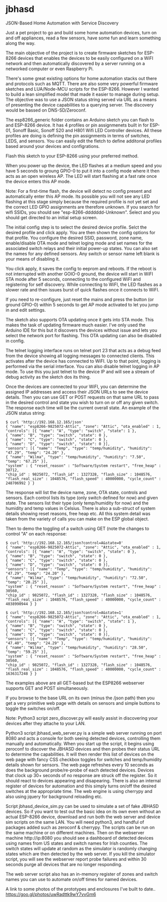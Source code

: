 # jbhasd
JSON-Based Home Automation with Service Discovery

Just a pet project to go and build some home automation devices, turn on and off appliances, read a few sensors, have some fun and learn something along the way. 

The main objective of the project is to create firmware sketches for ESP-8266 devices that enables the devices to be easily configured on a WiFI network and then automatically discovered by a server running on a networked computer or even Raspberry Pi.

There's some great existing options for home automation stacks out there and protocols such as MQTT. There are also some very powerful firmware sketches and LUA/Node-MCU scripts for the ESP-8266. However I wanted to build a lean simplified model that made it easier to manage during setup. The objective was to use a JSON status string served via URL as a means of presenting the device capabilities to a querying server. The discovery would be bassed on DNS-SD/Zeroconf. 

The esp8266_generic folder contains an Arduino sketch you can flash to and ESP-8266 device. It has 4 profiles or pin assignmenets built in for ESP-01, Sonoff Basic, Sonoff S20 and H801 Wifi LED Controller devices. All these profiles are doing is defining the pin assignments in terms of switches, LEDS, and sensors. You can easily edit the fletch to define additonal profiles based around your devices and configrations.

Flash this sketch to your ESP-8266 using your preferred method. 

When you power up the device, the LED flashes at a medium speed and you have 5 seconds to groung GPIO-0 to put it into a config mode where it then acts as an open wireless AP. The LED will start flashing at a fast rate once the device enters this AP mode.

Note: For a first-time flash, the device will detect no config present and automatically enter this AP mode. Its possible you will not see any LED flashing at this stage simply because the required profile is not yet set and the correct LED GPIO assignments are therefore unknown. If you search for wifi SSIDs, you should see "esp-8266-ddddddd-Unknown". Select and you should get directed to an initial setup screen.

The initial config step is to select the desired device profile. Selct the desired profile and click apply. You are then shown the config options for that profile. You configure the desired SSID, password, zone name, enable/disable OTA mode and telnet loging mode and set names for the associated switch relays and their initial power-up states. You can also set the names for any defined sensors. Any switch or sensor name left blank is your means of disabling it.

You click apply, it saves the config to eeprom and reboots. If the reboot is not interrupted with another GOIO-0 ground, the device will start in WiFI STA mode after 5 seconds, connecting to the configured WiFI and registering for self discovery. While connecting to WiFI, the LED flashes as a slower rate and then issues burst of quick flashes once it connects to WiFI. 

If you need to re-configure, just reset the mains and press the button (or ground GPIO-0) within 5 seconds to get AP mode activated to let you jump in and edit settings. 

The sketch also supports OTA updating once it gets into STA mode. This makes the task of updating firmware much easier. I've only used the Arduino IDE for this but it discovers the devices without issue and lets you select the network port for flashing. This OTA updating can also be disabled in config.

The telnet logging interface runs on telnet port 23 that acts as a debug feed from the device showing all logging messages to connected clients. This activates after the device has connected to WiFI. Up to that point, logging is performed via the serial interface. You can also disable telnet logging in AP mode. To use this you just telnet to the device IP and will see a stream of debug activity as the sketch dos its thing. 

Once the devices are connected to your WiFI, you can determine the assigned IP addresses and access their JSON URLs to see the device details. Then you can use GET or POST requests on that same URL to pass in the desired control and state you wish to turn on or off any given switch. The response each time will be the current overall state. An example of the JSON status string:

```
$ curl 'http://192.168.12.165/json'
{ "name": "esp8266-9825072-Attic", "zone": "Attic", "ota_enabled" : 1, 
"controls": [{ "name": "A", "type": "switch", "state": 1 }, 
{ "name": "B", "type": "switch", "state": 0 }, 
{ "name": "C", "type": "switch", "state": 0 }, 
{ "name": "D", "type": "switch", "state": 0 }], 
"sensors": [{ "name": "Temp", "type": "temp/humidity", "humidity": "47.29", "temp": "24.20" }, 
{ "name": "Wilma", "type": "temp/humidity", "humidity": "7.50", "temp": "67.25" }], 
"system" : { "reset_reason" : "Software/System restart", "free_heap" : 30712, 
"chip_id" : 9825072, "flash_id" : 1327328, "flash_size" : 1048576, 
"flash_real_size" : 1048576, "flash_speed" : 40000000, "cycle_count" : 248706992 } }
```
The response will list the device name, zone, OTA state, controls and sensors. Each control lists its type (only switch defined for now) and given state. The sensors list their type (only temp/humidity for now) and the humidity and temp values in Celsius. There is also a sub-struct of system details showing reset reasons, free heap etc. All this system detail was taken from the variety of calls you can make on the ESP global object. 

Then to demo the toggling of a switch using GET (note the changes to control "A" on each response:
```
$ curl 'http://192.168.12.165/json?control=A&state=0'
{ "name": "esp8266-9825072-Attic", "zone": "Attic", "ota_enabled" : 1, 
"controls": [{ "name": "A", "type": "switch", "state": 0 }, 
{ "name": "B", "type": "switch", "state": 0 }, 
{ "name": "C", "type": "switch", "state": 0 }, 
{ "name": "D", "type": "switch", "state": 0 }], 
"sensors": [{ "name": "Temp", "type": "temp/humidity", "humidity": "47.29", "temp": "24.20" }, 
{ "name": "Wilma", "type": "temp/humidity", "humidity": "72.50", "temp": "20.25" }], 
"system" : { "reset_reason" : "Software/System restart", "free_heap" : 30560, 
"chip_id" : 9825072, "flash_id" : 1327328, "flash_size" : 1048576, 
"flash_real_size" : 1048576, "flash_speed" : 40000000, "cycle_count" : 4038990944 } }

$ curl 'http://192.168.12.165/json?control=A&state=1'
{ "name": "esp8266-9825072-Attic", "zone": "Attic", "ota_enabled" : 1, 
"controls": [{ "name": "A", "type": "switch", "state": 1 }, 
{ "name": "B", "type": "switch", "state": 0 }, 
{ "name": "C", "type": "switch", "state": 0 }, 
{ "name": "D", "type": "switch", "state": 0 }], 
"sensors": [{ "name": "Temp", "type": "temp/humidity", "humidity": "47.40", "temp": "24.29" }, 
{ "name": "Wilma", "type": "temp/humidity", "humidity": "28.50", "temp": "59.25" }], 
"system" : { "reset_reason" : "Software/System restart", "free_heap" : 30560, 
"chip_id" : 9825072, "flash_id" : 1327328, "flash_size" : 1048576, 
"flash_real_size" : 1048576, "flash_speed" : 40000000, "cycle_count" : 1636317248 } }
```
The examples above are all GET-based but the ESP8266 webserver supports GET and POST simultaneously.

If you browse to the base URL on its own (minus the /json path) then you get a very primitive web page with details on sensors and simple buttons to toggle the switches on/off.

Note: Python3 script zero_discover.py will easily assist in discovering your devices after they attache to your LAN. 

Python3 script jbhasd_web_server.py is a simple web server running on port 8080 and acts a console for both seeing detected devices, controlling them manually and automatically. When you start up the script, it begins using zeroconf to discover the JBHASD devices and then probes their status URL to determine the capabilities. It will then render this list of devices on the web page with fancy CSS checkbox toggles for switches and temp/humidity details shown for sensors. The web page refreshes every 10 seconds as does the background probe/re-probe of each detected devices. Devices that clock up 30+ seconds of no response are struck off the register. So it should react to devices appearing and disapearing. There is also an internal register of devices for automation and this simply turns on/off the desired switches at the appropriate time. The web engine is using cherrypy and also using jquery for background reloading etc.

Script jbhasd_device_sim.py can be used to simulate a set of fake JBHASD devices. So if you want to test out the basic idea on its own even without an actual ESP-8266 device, download and run both the web server and device sim scripts on the same LAN. You will need python3, and handful of packages added such as zeroconf & cherrypy. The scripts can be run on the same machine or on different machines. Then on the webserver machine http://ip:8080 you should see a dashboard of detected devices using names from US states and switch names for Irish counties. The switch states will update at random as the simulator is randomly changing states which are then detected by the web server. If you kill the simulator script, you will see the webserver report probe failures and within 30 seconds purge all devices that are no longer responding. 

The web server script also has an in-memory register of zones and switch names you can use to automate on/off times for named devices. 

A link to some photos of the prototypes and enclosures I've built to date..
https://goo.gl/photos/uwRadttk9wY7vvGm6
